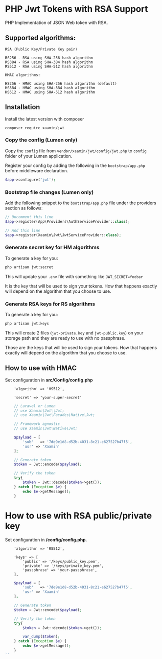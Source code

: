 # PHP Jwt Tokens with RSA Support

PHP Implementation of JSON Web token with RSA.

## Supported algorithms:
	RSA (Public Key/Private Key pair)

	RS256 - RSA using SHA-256 hash algorithm
	RS384 - RSA using SHA-384 hash algorithm
	RS512 - RSA using SHA-512 hash algorithm

	HMAC algorithms:

	HS256 - HMAC using SHA-256 hash algorithm (default)
	HS384 - HMAC using SHA-384 hash algorithm
	HS512 - HMAC using SHA-512 hash algorithm

## Installation

Install the latest version with composer

```
composer require xaamin/jwt
````

### Copy the config (Lumen only)

Copy the `config` file from `vendor/xaamin/jwt/config/jwt.php` to `config` folder of your Lumen application.

Register your config by adding the following in the `bootstrap/app.php` before middleware declaration.

```php
$app->configure('jwt');
```
### Bootstrap file changes (Lumen only)

Add the following snippet to the `bootstrap/app.php` file under the providers section as follows:

```php
// Uncomment this line
$app->register(App\Providers\AuthServiceProvider::class);

// Add this line
$app->register(Xaamin\Jwt\JwtServiceProvider::class);
```

### Generate secret key for HM algorithms

To generate a key for you:

```bash
php artisan jwt:secret
```

This will update your `.env` file with something like `JWT_SECRET=foobar`

It is the key that will be used to sign your tokens. How that happens exactly will depend on the algorithm that you choose to use.


### Generate RSA keys for RS algorithms

To generate a key for you:

```bash
php artisan jwt:keys
```

This will create 2 files (`jwt-private.key` and `jwt-public.key`) on your storage path and they are ready to use with no passphrase.

Those are the keys that will be used to sign your tokens. How that happens exactly will depend on the algorithm that you choose to use.



## How to use with HMAC

Set configuration in **src/Config/config.php**

```
    'algorithm' => 'HS512',

    'secret' => 'your-super-secret'
```

```php
    // Laravel or Lumen
    // use Xaamin\Jwt\\Jwt;
    // use Xaamin\Jwt\Facades\Native\Jwt;

    // Framework agnostic
    // use Xaamin\Jwt\Native\Jwt;

	$payload = [
        'sub'   => '7de9e1d8-d52b-4031-8c21-e627527b47f5',
        'usr' => 'Xaamin'
    ];

	// Generate token
	$token = Jwt::encode($payload);

	// Verify the token
	try{
		$token = Jwt::decode($token->get());
	} catch (Exception $e) {
		echo $e->getMessage();
	}
```


# How to use with RSA public/private key

Set configuration in **/config/config.php**.

```
    'algorithm' => 'RS512',

    'keys' => [
        'public' => '/keys/public_key.pem',
        'private' => '/keys/private_key.pem',
        'passphrase' => 'your-passphrase',
    ],
```


```php
	$payload = [
        'sub'   => '7de9e1d8-d52b-4031-8c21-e627527b47f5',
        'usr' => 'Xaamin'
    ];

	// Generate token
	$token = Jwt::encode($payload);

	// Verify the token
	try{
		$token = Jwt::decode($token->get());

	    var_dump($token);
	} catch (Exception $e) {
		echo $e->getMessage();
	}
``
